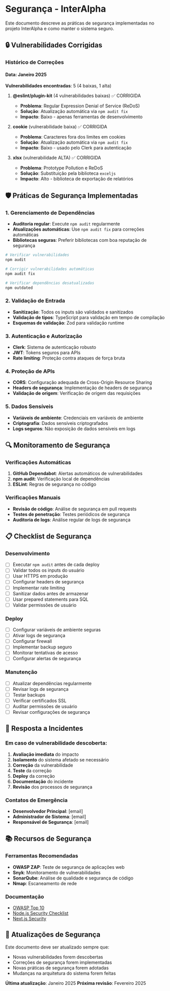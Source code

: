 # Segurança - InterAlpha

Este documento descreve as práticas de segurança implementadas no projeto InterAlpha e como manter o sistema seguro.

## 🔒 Vulnerabilidades Corrigidas

### Histórico de Correções

#### Data: Janeiro 2025
**Vulnerabilidades encontradas**: 5 (4 baixas, 1 alta)

1. **@eslint/plugin-kit** (4 vulnerabilidades baixas) ✅ CORRIGIDA
   - **Problema**: Regular Expression Denial of Service (ReDoS)
   - **Solução**: Atualização automática via `npm audit fix`
   - **Impacto**: Baixo - apenas ferramentas de desenvolvimento

2. **cookie** (vulnerabilidade baixa) ✅ CORRIGIDA
   - **Problema**: Caracteres fora dos limites em cookies
   - **Solução**: Atualização automática via `npm audit fix`
   - **Impacto**: Baixo - usado pelo Clerk para autenticação

3. **xlsx** (vulnerabilidade ALTA) ✅ CORRIGIDA
   - **Problema**: Prototype Pollution e ReDoS
   - **Solução**: Substituição pela biblioteca `exceljs`
   - **Impacto**: Alto - biblioteca de exportação de relatórios

## 🛡️ Práticas de Segurança Implementadas

### 1. Gerenciamento de Dependências

- **Auditoria regular**: Execute `npm audit` regularmente
- **Atualizações automáticas**: Use `npm audit fix` para correções automáticas
- **Bibliotecas seguras**: Preferir bibliotecas com boa reputação de segurança

```bash
# Verificar vulnerabilidades
npm audit

# Corrigir vulnerabilidades automáticas
npm audit fix

# Verificar dependências desatualizadas
npm outdated
```

### 2. Validação de Entrada

- **Sanitização**: Todos os inputs são validados e sanitizados
- **Validação de tipos**: TypeScript para validação em tempo de compilação
- **Esquemas de validação**: Zod para validação runtime

### 3. Autenticação e Autorização

- **Clerk**: Sistema de autenticação robusto
- **JWT**: Tokens seguros para APIs
- **Rate limiting**: Proteção contra ataques de força bruta

### 4. Proteção de APIs

- **CORS**: Configuração adequada de Cross-Origin Resource Sharing
- **Headers de segurança**: Implementação de headers de segurança
- **Validação de origem**: Verificação de origem das requisições

### 5. Dados Sensíveis

- **Variáveis de ambiente**: Credenciais em variáveis de ambiente
- **Criptografia**: Dados sensíveis criptografados
- **Logs seguros**: Não exposição de dados sensíveis em logs

## 🔍 Monitoramento de Segurança

### Verificações Automáticas

1. **GitHub Dependabot**: Alertas automáticos de vulnerabilidades
2. **npm audit**: Verificação local de dependências
3. **ESLint**: Regras de segurança no código

### Verificações Manuais

- **Revisão de código**: Análise de segurança em pull requests
- **Testes de penetração**: Testes periódicos de segurança
- **Auditoria de logs**: Análise regular de logs de segurança

## 📋 Checklist de Segurança

### Desenvolvimento

- [ ] Executar `npm audit` antes de cada deploy
- [ ] Validar todos os inputs do usuário
- [ ] Usar HTTPS em produção
- [ ] Configurar headers de segurança
- [ ] Implementar rate limiting
- [ ] Sanitizar dados antes de armazenar
- [ ] Usar prepared statements para SQL
- [ ] Validar permissões de usuário

### Deploy

- [ ] Configurar variáveis de ambiente seguras
- [ ] Ativar logs de segurança
- [ ] Configurar firewall
- [ ] Implementar backup seguro
- [ ] Monitorar tentativas de acesso
- [ ] Configurar alertas de segurança

### Manutenção

- [ ] Atualizar dependências regularmente
- [ ] Revisar logs de segurança
- [ ] Testar backups
- [ ] Verificar certificados SSL
- [ ] Auditar permissões de usuário
- [ ] Revisar configurações de segurança

## 🚨 Resposta a Incidentes

### Em caso de vulnerabilidade descoberta:

1. **Avaliação imediata** do impacto
2. **Isolamento** do sistema afetado se necessário
3. **Correção** da vulnerabilidade
4. **Teste** da correção
5. **Deploy** da correção
6. **Documentação** do incidente
7. **Revisão** dos processos de segurança

### Contatos de Emergência

- **Desenvolvedor Principal**: [email]
- **Administrador de Sistema**: [email]
- **Responsável de Segurança**: [email]

## 📚 Recursos de Segurança

### Ferramentas Recomendadas

- **OWASP ZAP**: Teste de segurança de aplicações web
- **Snyk**: Monitoramento de vulnerabilidades
- **SonarQube**: Análise de qualidade e segurança de código
- **Nmap**: Escaneamento de rede

### Documentação

- [OWASP Top 10](https://owasp.org/www-project-top-ten/)
- [Node.js Security Checklist](https://blog.risingstack.com/node-js-security-checklist/)
- [Next.js Security](https://nextjs.org/docs/advanced-features/security-headers)

## 🔄 Atualizações de Segurança

Este documento deve ser atualizado sempre que:

- Novas vulnerabilidades forem descobertas
- Correções de segurança forem implementadas
- Novas práticas de segurança forem adotadas
- Mudanças na arquitetura do sistema forem feitas

**Última atualização**: Janeiro 2025
**Próxima revisão**: Fevereiro 2025